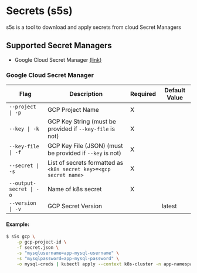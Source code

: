 # Secrets (s5s)

s5s is a tool to download and apply secrets from cloud Secret Managers

## Supported Secret Managers
- Google Cloud Secret Manager [(link)](https://cloud.google.com/secret-manager)

### Google Cloud Secret Manager
| Flag                    | Description                                                       | Required | Default Value |
|-------------------------|-------------------------------------------------------------------|----------|---------------|
| `--project \| -p`       | GCP Project Name                                                  | X        |               |
| `--key \| -k`           | GCP Key String (must be provided if `--key-file` is not)          | X        |               |
| `--key-file \| -f`      | GCP Key File (JSON) (must be provided if `--key` is not)          | X        |               |
| `--secret \| -s`        | List of secrets formatted as `<k8s secret key>=<gcp secret name>` | X        |               |
| `--output-secret \| -o` | Name of k8s secret                                                | X        |               |
| `--version \| -v`       | GCP Secret Version                                                |          | latest        |

#### Example:
```bash
$ s5s gcp \
    -p gcp-project-id \
    -f secret.json \
    -s "mysqlusername=app-mysql-username" \
    -s "mysqlpassword=app-mysql-password" \
    -o mysql-creds | kubectl apply --context k8s-cluster -n app-namespace -f -
```